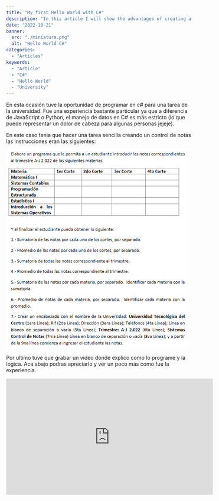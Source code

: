 ```yaml
---
title: "My first Hello World with C#"
description: "In this article I will show the advantages of creating a block with jamstack and how easy it is to upload a post"
date: "2022-10-21"
banner:
  src: "./miniatura.png"
  alt: "Hello World C#"
categories:
  - "Articles"
keywords:
  - "Article"
  - "C#"
  - "Hello World"
  - "University"
---
```


En esta ocasión tuve la oportunidad de programar en c# para una tarea de la universidad. Fue una experiencia bastante particular ya que a diferencia de JavaScript o Python, el manejo de datos en C# es más estricto (lo que puede representar un dolor de cabeza para algunas personas jejeje).

En este caso tenia que hacer una tarea sencilla creando un control de notas las instrucciones eran las siguientes:

<img src="../../images/asignacionCsharp.png">

Por ultimo tuve que grabar un video donde explico como lo programe y la logica. Aca abajo podras apreciarlo y ver un poco más como fue la experiencia.

<iframe width="560" height="315" src="https://www.youtube.com/embed/nc2eAqBFC48" title="YouTube video player" frameborder="0" allow="accelerometer; autoplay; clipboard-write; encrypted-media; gyroscope; picture-in-picture" allowfullscreen></iframe>